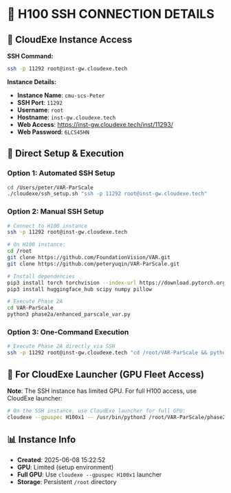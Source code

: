 # 🔑 H100 SSH CONNECTION DETAILS

## 📡 CloudExe Instance Access

**SSH Command:**
```bash
ssh -p 11292 root@inst-gw.cloudexe.tech
```

**Instance Details:**
- **Instance Name**: `cmu-scs-Peter`
- **SSH Port**: `11292`
- **Username**: `root`
- **Hostname**: `inst-gw.cloudexe.tech`
- **Web Access**: https://inst-gw.cloudexe.tech/inst/11293/
- **Web Password**: `6LCS45HN`

## 🚀 Direct Setup & Execution

### Option 1: Automated SSH Setup
```bash
cd /Users/peter/VAR-ParScale
./cloudexe/ssh_setup.sh "ssh -p 11292 root@inst-gw.cloudexe.tech"
```

### Option 2: Manual SSH Setup
```bash
# Connect to H100 instance
ssh -p 11292 root@inst-gw.cloudexe.tech

# On H100 instance:
cd /root
git clone https://github.com/FoundationVision/VAR.git
git clone https://github.com/peteryuqin/VAR-ParScale.git

# Install dependencies
pip3 install torch torchvision --index-url https://download.pytorch.org/whl/cu121
pip3 install huggingface_hub scipy numpy pillow

# Execute Phase 2A
cd VAR-ParScale
python3 phase2a/enhanced_parscale_var.py
```

### Option 3: One-Command Execution
```bash
# Execute Phase 2A directly via SSH
ssh -p 11292 root@inst-gw.cloudexe.tech "cd /root/VAR-ParScale && python3 phase2a/enhanced_parscale_var.py"
```

## 🎯 For CloudExe Launcher (GPU Fleet Access)

**Note**: The SSH instance has limited GPU. For full H100 access, use CloudExe launcher:

```bash
# On the SSH instance, use CloudExe launcher for full GPU:
cloudexe --gpuspec H100x1 -- /usr/bin/python3 /root/VAR-ParScale/phase2a/enhanced_parscale_var.py
```

## 📊 Instance Info

- **Created**: 2025-06-08 15:22:52
- **GPU**: Limited (setup environment)
- **Full GPU**: Use `cloudexe --gpuspec H100x1` launcher
- **Storage**: Persistent `/root` directory